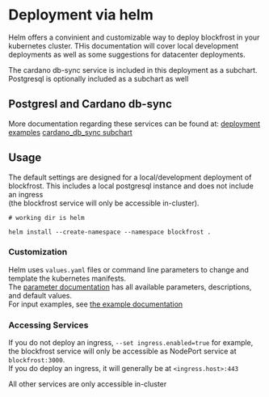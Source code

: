 # Deployment via helm

Helm offers a convinient and customizable way to deploy blockfrost in your kubernetes cluster. THis documentation will cover local development deployments as well as some suggestions for datacenter deployments.

The cardano db-sync service is included in this deployment as a subchart. Postgresql is optionally included as a subchart as well

## Postgresl and Cardano db-sync

More documentation regarding these services can be found at:
[deployment examples](./docs/examples)
[cardano_db_sync subchart](./charts/cardano_db_sync/README.md)


## Usage

The default settings are designed for a local/development deployment of blockfrost. This includes a local postgresql instance and does not include an ingress <br>(the blockfrost service will only be accessible in-cluster).
```
# working dir is helm

helm install --create-namespace --namespace blockfrost .
```

### Customization

Helm uses `values.yaml` files or command line parameters to change and template the kubernetes manifests. <br>
The [parameter documentation](./docs/parameters.md) has all available parameters, descriptions, and default values. <br>
For input examples, see [the example documentation](./docs/examples)


### Accessing Services

If you do not deploy an ingress, `--set ingress.enabled=true` for example, the blockfrost service will only be accessible as NodePort service at `blockfrost:3000`. <br>
If you do deploy an ingress, it will generally be at `<ingress.host>:443`

All other services are only accessible in-cluster